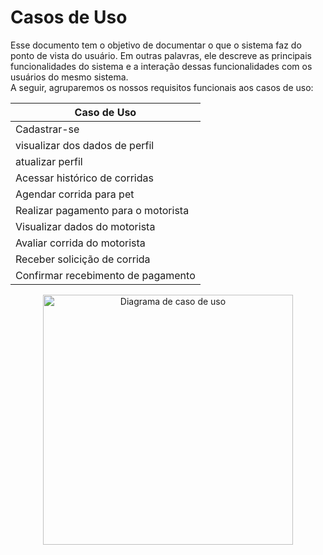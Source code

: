 # Casos de Uso

Esse documento tem o objetivo de documentar o que o sistema faz do ponto de vista do usuário. Em outras palavras, ele descreve as principais funcionalidades do sistema e a interação dessas funcionalidades com os usuários do mesmo sistema. <br>
A seguir, agruparemos os nossos requisitos funcionais aos casos de uso:<br>


<div align="center">


| Caso de Uso |
| ----------- | 
| Cadastrar-se |
| visualizar dos dados de perfil |
| atualizar perfil |
| Acessar histórico de corridas |
| Agendar corrida para pet |
| Realizar pagamento para o motorista |
| Visualizar dados do motorista |
| Avaliar corrida do motorista |
| Receber solicição de corrida |
| Confirmar recebimento de pagamento |

<img src="https://user-images.githubusercontent.com/69866365/214886576-50cce9b9-147b-4124-b36e-eee26a6cb953.png" alt="Diagrama de caso de uso" style="width:400px;"/>

</div>
